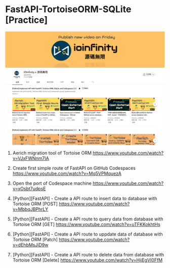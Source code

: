 # FastAPI-TortoiseORM-SQLite [Practice]

 ![alt IOInfinity x 源碼無限](./ioinfinity-YT.png)

1. Aerich migration tool of Tortoise ORM
https://www.youtube.com/watch?v=VJxFWNnm7IA

2. Create first simple route of FastAPI on GitHub Codespaces
https://www.youtube.com/watch?v=Mq5VPMquezA

3. Open the port of Codespace machine 
https://www.youtube.com/watch?v=xOsbt7udpsE


4. [Python][FastAPI] - Create a API route to insert data to database with Tortoise ORM [POST]
https://www.youtube.com/watch?v=MbbqJBPhrLY


5. [Python][FastAPI] - Create a API route to query data from database with Tortoise ORM [GET]
https://www.youtube.com/watch?v=uTFKKokhtHs


6. [Python][FastAPI] - Create a API route to uppdate data of database with Tortoise ORM [Patch]
https://www.youtube.com/watch?v=dEhbMsJiD9w


7. [Python][FastAPI] - Create a API route to delete data from database with Tortoise ORM [Delete]
https://www.youtube.com/watch?v=HijEgVI0FfM
